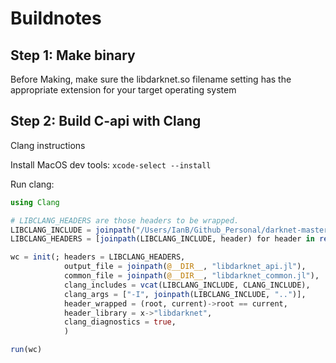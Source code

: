 # Buildnotes

## Step 1: Make binary
Before Making, make sure the libdarknet.so filename setting has the 
appropriate extension  for your target operating system



## Step 2: Build C-api with Clang

Clang instructions

Install MacOS dev tools:
`xcode-select --install`

Run clang:

```julia
using Clang

# LIBCLANG_HEADERS are those headers to be wrapped.
LIBCLANG_INCLUDE = joinpath("/Users/IanB/Github_Personal/darknet-master/include") |> normpath
LIBCLANG_HEADERS = [joinpath(LIBCLANG_INCLUDE, header) for header in readdir(LIBCLANG_INCLUDE) if endswith(header, ".h")]

wc = init(; headers = LIBCLANG_HEADERS,
            output_file = joinpath(@__DIR__, "libdarknet_api.jl"),
            common_file = joinpath(@__DIR__, "libdarknet_common.jl"),
            clang_includes = vcat(LIBCLANG_INCLUDE, CLANG_INCLUDE),
            clang_args = ["-I", joinpath(LIBCLANG_INCLUDE, "..")],
            header_wrapped = (root, current)->root == current,
            header_library = x->"libdarknet",
            clang_diagnostics = true,
            )

run(wc)
```
